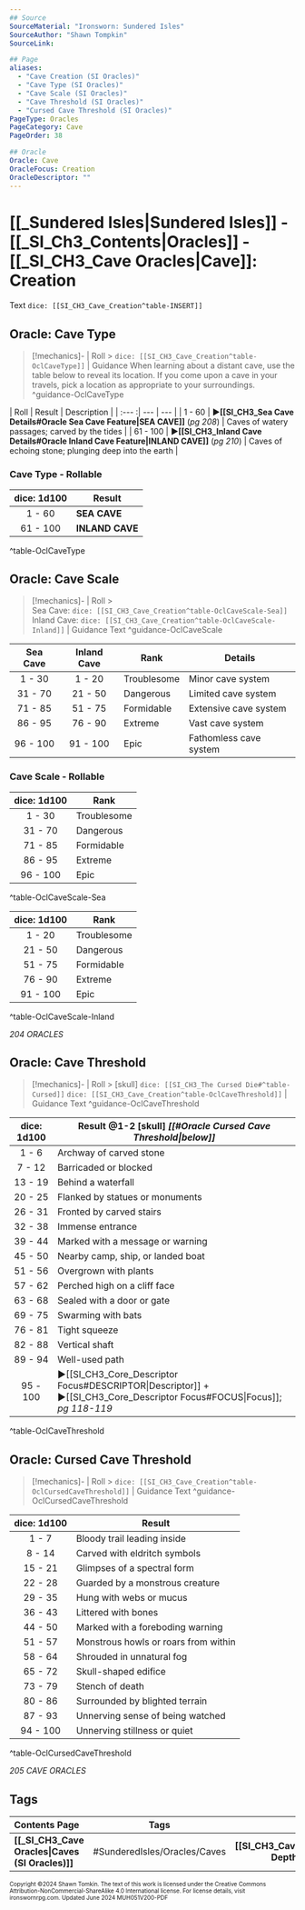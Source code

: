 ```yaml
---
## Source
SourceMaterial: "Ironsworn: Sundered Isles"
SourceAuthor: "Shawn Tompkin"
SourceLink: 

## Page
aliases: 
  - "Cave Creation (SI Oracles)"
  - "Cave Type (SI Oracles)"
  - "Cave Scale (SI Oracles)"
  - "Cave Threshold (SI Oracles)"
  - "Cursed Cave Threshold (SI Oracles)"
PageType: Oracles
PageCategory: Cave
PageOrder: 38

## Oracle
Oracle: Cave
OracleFocus: Creation
OracleDescriptor: ""
---
```

# [[_Sundered Isles|Sundered Isles]] - [[_SI_Ch3_Contents|Oracles]] - [[_SI_CH3_Cave Oracles|Cave]]: Creation
Text
`dice: [[SI_CH3_Cave_Creation^table-INSERT]]`
## Oracle: Cave Type
> [!mechanics]- | Roll > `dice: [[SI_CH3_Cave_Creation^table-OclCaveType]]` | Guidance
> When learning about a distant cave, use the table below to reveal its location. If you come upon a cave in your travels, pick a location as appropriate to your surroundings. ^guidance-OclCaveType

| Roll | Result | Description |
| :--- :| --- | --- |
| 1 - 60 | **▶[[SI_CH3_Sea Cave Details#Oracle Sea Cave Feature\|SEA CAVE]]** (_pg 208_) | Caves of watery passages; carved by the tides |
| 61 - 100 | **▶[[SI_CH3_Inland Cave Details#Oracle Inland Cave Feature\|INLAND CAVE]]** (_pg 210_) | Caves of echoing stone; plunging deep into the earth |

### Cave Type - Rollable

| dice: 1d100 | Result |
| :---: | --- |
| 1 - 60 | **SEA CAVE** |
| 61 - 100 | **INLAND CAVE** |
^table-OclCaveType

## Oracle: Cave Scale
> [!mechanics]- | Roll > <br>Sea Cave: `dice: [[SI_CH3_Cave_Creation^table-OclCaveScale-Sea]]`<br>Inland Cave:  `dice: [[SI_CH3_Cave_Creation^table-OclCaveScale-Inland]]` | Guidance
> Text ^guidance-OclCaveScale

| Sea Cave | Inland Cave | Rank | Details |
| :---: | :---: | --- | --- |
| 1 - 30 | 1 - 20 | Troublesome | Minor cave system |
| 31 - 70 | 21 - 50 | Dangerous | Limited cave system |
| 71 - 85 | 51 - 75 | Formidable | Extensive cave system |
| 86 - 95 | 76 - 90 | Extreme | Vast cave system |
| 96 - 100 | 91 - 100 | Epic | Fathomless cave system |

### Cave Scale - Rollable

| dice: 1d100 | Rank |
|:---:| --- |
| 1 - 30 | Troublesome |
| 31 - 70 | Dangerous |
| 71 - 85 | Formidable |
| 86 - 95 | Extreme |
| 96 - 100 | Epic |
^table-OclCaveScale-Sea

| dice: 1d100 | Rank |
|:---:| --- |
| 1 - 20 | Troublesome |
| 21 - 50 | Dangerous |
| 51 - 75 | Formidable |
| 76 - 90 | Extreme |
| 91 - 100 | Epic |
^table-OclCaveScale-Inland

*204 ORACLES*

## Oracle: Cave Threshold
> [!mechanics]- | Roll > [skull] `dice: [[SI_CH3_The Cursed Die#^table-Cursed]]` `dice: [[SI_CH3_Cave_Creation^table-OclCaveThreshold]]` | Guidance
> Text ^guidance-OclCaveThreshold

| dice: 1d100 | Result @1-2 [skull] _[[#Oracle Cursed Cave Threshold\|below]]_ |
| :---: | --- |
| 1 - 6 | Archway of carved stone |
| 7 - 12 | Barricaded or blocked |
| 13 - 19 | Behind a waterfall |
| 20 - 25 | Flanked by statues or monuments |
| 26 - 31 | Fronted by carved stairs |
| 32 - 38 | Immense entrance |
| 39 - 44 | Marked with a message or warning |
| 45 - 50 | Nearby camp, ship, or landed boat |
| 51 - 56 | Overgrown with plants |
| 57 - 62 | Perched high on a cliff face |
| 63 - 68 | Sealed with a door or gate |
| 69 - 75 | Swarming with bats |
| 76 - 81 | Tight squeeze |
| 82 - 88 | Vertical shaft |
| 89 - 94 | Well-used path |
| 95 - 100 | ▶[[SI_CH3_Core_Descriptor Focus#DESCRIPTOR\|Descriptor]] + ▶[[SI_CH3_Core_Descriptor Focus#FOCUS\|Focus]]; _pg 118-119_ |
^table-OclCaveThreshold

## Oracle: Cursed Cave Threshold
> [!mechanics]- | Roll > `dice: [[SI_CH3_Cave_Creation^table-OclCursedCaveThreshold]]` | Guidance
> Text ^guidance-OclCursedCaveThreshold

| dice: 1d100 | Result |
| :---: | --- |
| 1 - 7 | Bloody trail leading inside |
| 8 - 14 | Carved with eldritch symbols |
| 15 - 21 | Glimpses of a spectral form |
| 22 - 28 | Guarded by a monstrous creature |
| 29 - 35 | Hung with webs or mucus |
| 36 - 43 | Littered with bones |
| 44 - 50 | Marked with a foreboding warning |
| 51 - 57 | Monstrous howls or roars from within |
| 58 - 64 | Shrouded in unnatural fog |
| 65 - 72 | Skull-shaped edifice |
| 73 - 79 | Stench of death |
| 80 - 86 | Surrounded by blighted terrain |
| 87 - 93 | Unnerving sense of being watched |
| 94 - 100 | Unnerving stillness or quiet |
^table-OclCursedCaveThreshold

*205 CAVE ORACLES*

## Tags

| Contents Page | Tags | Next Page |
| :--- | :---: | ---: |
| **[[_SI_CH3_Cave Oracles\|Caves (SI Oracles)]]** | #SunderedIsles/Oracles/Caves| **[[SI_CH3_Cave_Threats\|Cave Depths (SI Oracles)]]** |

<font size=-2>Copyright ©2024 Shawn Tomkin. The text of this work is licensed under the Creative Commons Attribution-NonCommercial-ShareAlike 4.0 International license. For license details, visit ironswornrpg.com. Updated June 2024 MUH051V200-PDF</font>